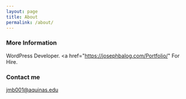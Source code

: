 ```yaml
---
layout: page
title: About
permalink: /about/
---
```

### More Information

WordPress Developer. <a href="https://josephbalog.com/Portfolio/" For Hire.</a>

### Contact me

[jmb001@aquinas.edu](mailto:jmb001@aquinas.edu)
